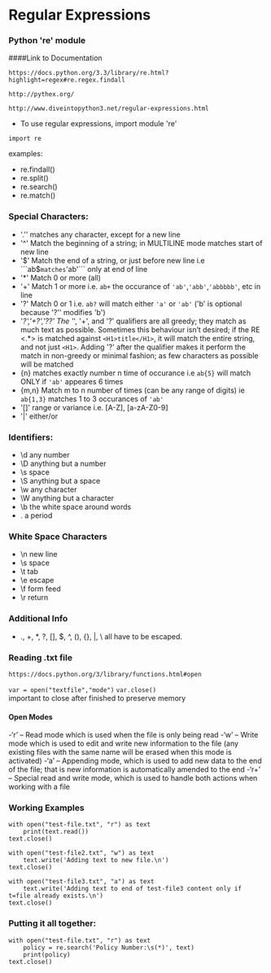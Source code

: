 # Regular Expressions

### Python 're' module

####Link to Documentation
```
https://docs.python.org/3.3/library/re.html?highlight=regex#re.regex.findall

http://pythex.org/

http://www.diveintopython3.net/regular-expressions.html

```
- To use regular expressions, import module 're'
```
import re
```
examples:
- re.findall()
- re.split()
- re.search()
- re.match()

### Special Characters:

- '.'' matches any character, except for a new line
- '^' Match the beginning of a string; in MULTILINE mode matches start of new line 
- '$' Match the end of a string, or just before new line i.e ```ab$``` matches ```'ab'``` only at end of line
- '*' Match 0 or more (all)
- '+' Match 1 or more i.e. ```ab+``` the occurance of ```'ab'```,```'abb'```,```'abbbbb'```, etc in line
- '?' Match 0 or 1 i.e.  ```ab?``` will match either ```'a'``` or ```'ab'``` ('b' is optional because '?'' modifies 'b')
- '*?','+?','??' The '*', '+', and '?' qualifiers are all greedy; they match as much text as possible. Sometimes this behaviour isn’t desired; if the RE <.*> is matched against ```<H1>title</H1>```, it will match the entire string, and not just ```<H1>```. Adding '?' after the qualifier makes it perform the match in non-greedy or minimal fashion; as few characters as possible will be matched
- {n} matches exactly number n time of occurance i.e ```ab{5}``` will match ONLY if ```'ab'``` appeares 6 times 
- {m,n} Match m to n number of times (can be any range of digits) ie ```ab{1,3}``` matches 1 to 3 occurances of ```'ab'```
- '[]' range or variance i.e. [A-Z], [a-zA-Z0-9]
- '|' either/or


### Identifiers:

- \d any number
- \D anything but a number
- \s space
- \S anything but a space
- \w any character
- \W anything but a character
- \b the white space around words
- \. a period



### White Space Characters

- \n new line
- \s space
- \t tab
- \e escape
- \f form feed
- \r return


### Additional Info

- ., +, *, ?, [], $, ^, (), {}, |, \ all have to be escaped.

### Reading .txt file

```
https://docs.python.org/3/library/functions.html#open
```

```var = open("textfile","mode")```
```var.close()```  
important to close after finished to preserve memory

#### Open Modes

-‘r’ – Read mode which is used when the file is only being read 
-‘w’ – Write mode which is used to edit and write new information to the file (any existing files with the same name will be erased when this mode is activated)
-‘a’ – Appending mode, which is used to add new data to the end of the file; that is new information is automatically amended to the end 
-‘r+’ – Special read and write mode, which is used to handle both actions when working with a file 

### Working Examples

```
with open("test-file.txt", "r") as text
	print(text.read())
text.close()

with open("test-file2.txt", "w") as text
	text.write('Adding text to new file.\n')
text.close()

with open("test-file3.txt", "a") as text
	text.write('Adding text to end of test-file3 content only if t=file already exists.\n')
text.close()
```

### Putting it all together:

```
with open("test-file.txt", "r") as text
	policy = re.search('Policy Number:\s(*)', text)
	print(policy)
text.close()
```